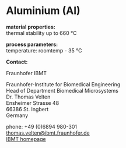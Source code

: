 # Aluminium (Al)

__material properties:__  	
thermal stability up to	660 °C
	
__process parameters:__	  
temperature:	roomtemp - 35 °C
<!--break-->
__Contact:__

Fraunhofer IBMT

Fraunhofer-Institute for Biomedical Engineering  
Head of Department Biomedical Microsystems   
Dr. Thomas Velten   
Ensheimer Strasse 48   
66386 St. Ingbert   
Germany  

phone: +49 (0)6894 980-301   
thomas.velten@ibmt.fraunhofer.de  
[IBMT homepage](http://www.ibmt.fraunhofer.de/fhg/ibmt_en/biomedical_engineering/biomedical_microsystems/microsensors_microfluidics/index.jsp)
